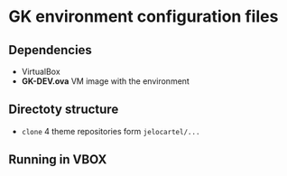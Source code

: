 # GK environment configuration files

## Dependencies
 - VirtualBox
 - __GK-DEV.ova__ VM image with the environment

## Directoty structure
 - `clone` 4 theme repositories form `jelocartel/...`

## Running in VBOX
